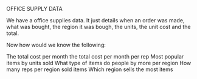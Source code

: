 OFFICE SUPPLY DATA

We have a office supplies data. It just details when an order was made, what was bought, the region it was bough, the units, the unit cost and the total.

Now how would we know the following:

The total cost per month
the total cost per month per rep
Most popular items by units sold
What type of items do people by more per region
How many reps per region sold items
Which region sells the most items
